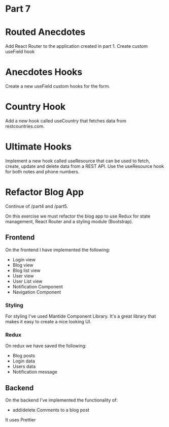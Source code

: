 # Part 7

# Routed Anecdotes

Add React Router to the application created in part 1.
Create custom useField hook

# Anecdotes Hooks

Create a new useField custom hooks for the form.

# Country Hook

Add a new hook called useCountry that fetches data from restcountries.com.

# Ultimate Hooks

Implement a new hook called useResource that can be used to fetch, create, update and delete data from a REST API.
Use the useResource hook for both notes and phone numbers.

# Refactor Blog App

Continue of /part4 and /part5.

On this exercise we must refactor the blog app to use Redux for state management, React Router and a styling module (Bootstrap).

## Frontend

On the frontend I have implemented the following:

- Login view
- Blog view
- Blog list view
- User view
- User List view
- Notification Component
- Navigation Component

### Styling

For styling I've used Mantide Component Library.
It's a great library that makes it easy to create a nice looking UI.

### Redux

On redux we have saved the following:

- Blog posts
- Login data
- Users data
- Notification message

## Backend

On the backend I've implemented the functionality of:

- add/delete Comments to a blog post

It uses Prettier
